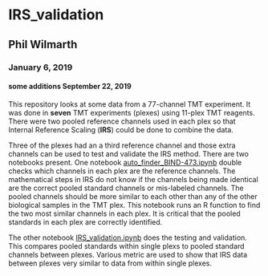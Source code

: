# IRS_validation

## Phil Wilmarth
### January 6, 2019
#### some additions September 22, 2019

This repository looks at some data from a 77-channel TMT experiment. It was done in **seven** TMT experiments (plexes) using 11-plex TMT reagents. There were two pooled reference channels used in each plex so that Internal Reference Scaling (**IRS**) could be done to combine the data.

Three of the plexes had an a third reference channel and those extra channels can be used to test and validate the IRS method. There are two notebooks present. One notebook [auto_finder_BIND-473.ipynb](https://pwilmart.github.io/TMT_analysis_examples/auto_finder_BIND-473.html) double checks which channels in each plex are the reference channels. The mathematical steps in IRS do not know if the channels being made identical are the correct pooled standard channels or mis-labeled channels. The pooled channels should be more similar to each other than any of the other biological samples in the TMT plex. This notebook runs an R function to find the two most similar channels in each plex. It is critical that the pooled standards in each plex are correctly identified.  

The other notebook [IRS_validation.ipynb](https://pwilmart.github.io/TMT_analysis_examples/IRS_validation.html) does the testing and validation. This compares pooled standards within single plexs to pooled standard channels between plexes. Various metric are used to show that IRS data between plexes very similar to data from within single plexes.
